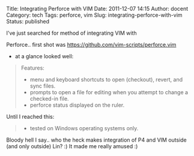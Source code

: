Title: Integrating Perforce with VIM
Date: 2011-12-07 14:15
Author: docent
Category: tech
Tags: perforce, vim
Slug: integrating-perforce-with-vim
Status: published

<!--:en-->I've just searched for method of integrating VIM with
Perforce.. first shot was <https://github.com/vim-scripts/perforce.vim>
- at a glance looked well:

> Features:  
> - menu and keyboard shortcuts to open (checkout), revert, and sync
> files.  
> - prompts to open a file for editing when you attempt to change a
> checked-in file.  
> - perforce status displayed on the ruler.

Until I reached this:

> - tested on Windows operating systems only.

Bloody hell I say.. who the heck makes integration of P4 and VIM outside
(and only outside) Lin? :) It made me really amused :)<!--:-->
